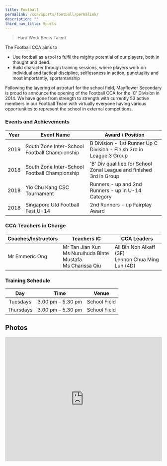 ```yaml
---
title: Football
permalink: /cca/Sports/football/permalink/
description: ""
third_nav_title: Sports
---
```

> Hard Work Beats Talent

The Football CCA aims to

*   Use football as a tool to fulfil the mighty potential of our players, both in thought and deed.
*   Build character through training sessions, where players work on individual and tactical discipline, selflessness in action, punctuality and most importantly, sportsmanship

Following the layering of astroturf for the school field, Mayflower Secondary is proud to announce the opening of the Football CCA for the 'C' Division in 2014. We have gone from strength to strength with currently 53 active members in our Football Team with virtually everyone having various opportunities to represent the school in external competitions.

### Events and Achievements

| Year | Event Name | Award / Position |
| --- | --- | --- |
| 2019 | South Zone Inter-School Football Championship | B Division - 1st&nbsp;Runner Up    C Division - Finish 3rd&nbsp;in League 3 Group |
| 2018 | South Zone Inter-School Football Championship | 'B' Div qualified for School Zonal League and finished 3rd in Group |
| 2018 | Yio Chu Kang CSC Tournament | Runners - up and 2nd Runners - up in U-14 Category |
| 2018 | Singapore Utd Football Fest U-14 | 2nd Runners - up  Fairplay Award |

### CCA Teachers in Charge

|Coaches/Instructors| Teachers IC 	| CCA Leaders 	|
|---	|---	|---|
|Mr Emmeric Ong| Mr Tan Jian Xun<br>Ms Nurulhuda Binte Mustafa<br>Ms Charissa Qiu	| Ali Bin Noh Alkaff (3F)<br>Lennon Chua Ming Lun (4D) 	|

### Training Schedule

| Day 	| Time 	| Venue 	|
|:---:	|:---:	|:---:	|
| Tuesdays 	| 3.00 pm – 5.30 pm 	| School Field 	|
| Thursdays 	| 3.00 pm – 5.30 pm 	| School Field 	|

Photos
------
<iframe allowfullscreen="true" height="400" width="100%" frameborder="0" src="https://docs.google.com/presentation/d/e/2PACX-1vTXPlQ92ctCTTW5J-PXBxQXRSVQ9F24baISOIBowjtbP9FRm07T6rC69xGHuvXLbSo66dXVre5fUsSf/embed?start=false&amp;loop=false&amp;delayms=3000"></iframe>